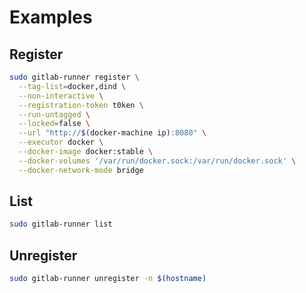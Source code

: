 # Examples

## Register

```sh
sudo gitlab-runner register \
  --tag-list=docker,dind \
  --non-interactive \
  --registration-token t0ken \
  --run-untagged \
  --locked=false \
  --url "http://$(docker-machine ip):8080" \
  --executor docker \
  --docker-image docker:stable \
  --docker-volumes '/var/run/docker.sock:/var/run/docker.sock' \
  --docker-network-mode bridge
```

## List

```sh
sudo gitlab-runner list
```

## Unregister

```sh
sudo gitlab-runner unregister -n $(hostname)
```
